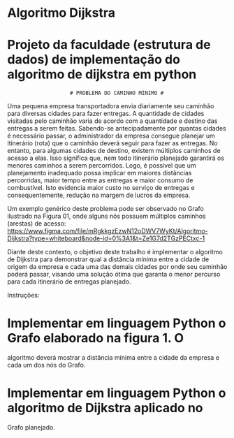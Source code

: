 # Algoritmo Dijkstra 
# Projeto da faculdade (estrutura de dados) de implementação do algoritmo de dijkstra em python


                        # PROBLEMA DO CAMINHO MÍNIMO #
Uma pequena empresa transportadora envia diariamente seu caminhão para diversas
cidades para fazer entregas. A quantidade de cidades visitadas pelo caminhão varia de
acordo com a quantidade e destino das entregas a serem feitas. Sabendo-se
antecipadamente por quantas cidades é necessário passar, o administrador da empresa
consegue planejar um itinerário (rota) que o caminhão deverá seguir para fazer as entregas.
No entanto, para algumas cidades de destino, existem múltiplos caminhos de acesso
a elas. Isso significa que, nem todo itinerário planejado garantirá os menores caminhos a
serem percorridos. Logo, é possível que um planejamento inadequado possa implicar em
maiores distâncias percorridas, maior tempo entre as entregas e maior consumo de
combustível. Isto evidencia maior custo no serviço de entregas e consequentemente,
redução na margem de lucros da empresa.

Um exemplo genérico deste problema pode ser observado no Grafo ilustrado na
Figura 01, onde alguns nós possuem múltiplos caminhos (arestas) de acesso:
https://www.figma.com/file/mRgkkgzEzwN12oDWV7WyKt/Algoritmo-Dijkstra?type=whiteboard&node-id=0%3A1&t=Ze1G7d2TGzPECtxc-1

Diante deste contexto, o objetivo deste trabalho é implementar o algoritmo de
Dijkstra para demonstrar qual a distância mínima entre a cidade de origem da empresa e
cada uma das demais cidades por onde seu caminhão poderá passar, visando uma solução
ótima que garanta o menor percurso para cada itinerário de entregas planejado.


Instruções:

# Implementar em linguagem Python o Grafo elaborado na figura 1. O
algoritmo deverá mostrar a distância mínima entre a cidade da empresa e cada um
dos nós do Grafo.
# Implementar em linguagem Python o algoritmo de Dijkstra aplicado no
Grafo planejado. 
